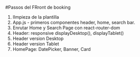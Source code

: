 #Passos del FRront de booking

1. lImpieza de la plantilla
2. App.js - primeros componentes header, home, search bar.
3. Enrutar Home y Search Page con react-router-dom 
4. Header: responsive displayDesktop(), displayTablet()
5. Header version Desktop
6. Header version Tablet
7. HomePage: DatePicker, Banner, Card